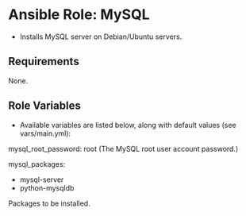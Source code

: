 # Ansible Role: MySQL

+ Installs MySQL server on Debian/Ubuntu servers.

## Requirements

None.

## Role Variables

+ Available variables are listed below, along with default values (see vars/main.yml):

mysql_root_password: root (The MySQL root user account password.)


mysql_packages:
  - mysql-server
  - python-mysqldb

Packages to be installed.  
